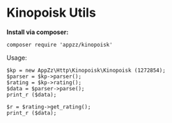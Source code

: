 # Kinopoisk Utils

**Install via composer:**

```
composer require 'appzz/kinopoisk'
```

Usage:

```
$kp = new AppZz\Http\Kinopoisk\Kinopoisk (1272854);
$parser = $kp->parser();
$rating = $kp->rating();
$data = $parser->parse();
print_r ($data);

$r = $rating->get_rating();
print_r ($data);
```
